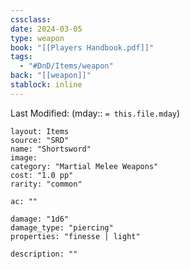 ```yaml
---
cssclass: 
date: 2024-03-05
type: weapon
book: "[[Players Handbook.pdf]]"
tags:
  - "#DnD/Items/weapon"
back: "[[weapon]]"
stablock: inline
---
```

Last Modified: (mday:: `= this.file.mday`)


```statblock
layout: Items
source: "SRD"
name: "Shortsword"
image: 
category: "Martial Melee Weapons"
cost: "1.0 pp"
rarity: "common"

ac: ""

damage: "1d6"
damage_type: "piercing"
properties: "finesse | light"

description: ""
```